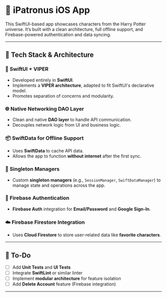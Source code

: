 # 📱 iPatronus iOS App

This SwiftUI-based app showcases characters from the Harry Potter universe. It’s built with a clean architecture, full offline support, and Firebase-powered authentication and data syncing.

---

## 🔧 Tech Stack & Architecture

### 🧱 SwiftUI + VIPER
- Developed entirely in **SwiftUI**.
- Implements a **VIPER architecture**, adapted to fit SwiftUI's declarative model.
- Promotes separation of concerns and modularity.

### 🌐 Native Networking DAO Layer
- Clean and native **DAO layer** to handle API communication.
- Decouples network logic from UI and business logic.

### 📦 SwiftData for Offline Support
- Uses **SwiftData** to cache API data.
- Allows the app to function **without internet** after the first sync.

### 🧠 Singleton Managers
- Custom **singleton managers** (e.g., `SessionManager`, `SwiftDataManager`) to manage state and operations across the app.

### 🔐 Firebase Authentication
- **Firebase Auth** integration for **Email/Password** and **Google Sign-In**.

### ☁️ Firebase Firestore Integration
- Uses **Cloud Firestore** to store user-related data like **favorite characters**.

---

## 📌 To-Do

- [ ] Add **Unit Tests** and **UI Tests**
- [ ] Integrate **SwiftLint** or similar linter
- [ ] Implement **modular architecture** for feature isolation
- [ ] Add **Delete Account** feature (Firebase integration)

---



